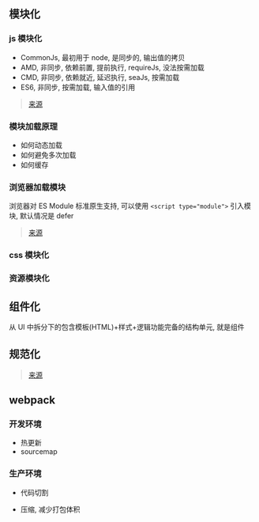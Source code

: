 ## 模块化

### js 模块化

- CommonJs, 最初用于 node, 是同步的, 输出值的拷贝
- AMD, 非同步, 依赖前置, 提前执行, requireJs, 没法按需加载
- CMD, 非同步, 依赖就近, 延迟执行, seaJs, 按需加载
- ES6, 非同步, 按需加载, 输入值的引用

> [来源](https://juejin.im/post/5b4420e7f265da0f4b7a7b27)

### 模块加载原理

- 如何动态加载
- 如何避免多次加载
- 如何缓存

### 浏览器加载模块

浏览器对 ES Module 标准原生支持, 可以使用 `<script type="module">` 引入模块, 默认情况是 defer

> [来源](https://juejin.im/post/5b430a4be51d451925627119)

### css 模块化

### 资源模块化

## 组件化

从 UI 中拆分下的包含模板(HTML)+样式+逻辑功能完备的结构单元, 就是组件

## 规范化

> [来源](https://www.zhihu.com/question/24558375)

## webpack

### 开发环境

- 热更新
- sourcemap

### 生产环境

- 代码切割

- 压缩, 减少打包体积
